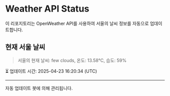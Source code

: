 
# Weather API Status

이 리포지토리는 OpenWeather API를 사용하여 서울의 날씨 정보를 자동으로 업데이트합니다.

## 현재 서울 날씨
> 서울의 현재 날씨: few clouds, 온도: 13.58°C, 습도: 59%

⏳ 업데이트 시간: 2025-04-23 16:20:34 (UTC)

---
자동 업데이트 봇에 의해 관리됩니다.
